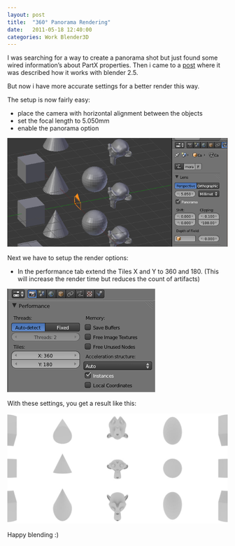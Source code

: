 ```yaml
---
layout: post
title:  "360° Panorama Rendering"
date:   2011-05-18 12:40:00
categories: Work Blender3D
---
```


I was searching for a way to create a panorama shot but just found some wired information’s about PartX properties.
Then i came to a [post](http://blenderartists.org/forum/showthread.php?205466-Blender-2.5-Panorama-render) where it was described how it works with blender 2.5.

But now i have more accurate settings for a better render this way.

The setup is now fairly easy:

* place the camera with horizontal alignment between the objects
* set the focal length to 5.050mm
* enable the panorama option

[![Screenshot-2011-08-20_08-17-21](/assets/Screenshot-2011-08-20_08.17.21.png)](/assets/Screenshot-2011-08-20_08.17.21.png)

Next we have to setup the render options:

* In the performance tab extend the Tiles X and Y to 360 and 180.
  (This will increase the render time but reduces the count of artifacts)

[![Screenshot-2011-08-20_08-11-14](/assets/Screenshot-2011-08-20_08.11.14.png)](/assets/Screenshot-2011-08-20_08.11.14.png)

With these settings, you get a result like this:

[![paonrama_render_result](/assets/panorama_render_result.jpg)](/assets/panorama_render_result.jpg)

Happy blending :)